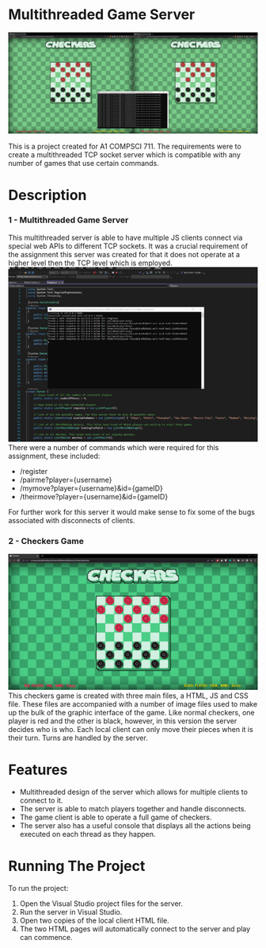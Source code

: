 # Multithreaded Game Server

![alt text](https://raw.githubusercontent.com/dwag351/Multithreaded-Game-Server/main/Images/Image01.JPG)

This is a project created for A1 COMPSCI 711. The requirements were to create a multithreaded TCP socket server which is compatible with any number of games that use certain commands.

# Description
### 1 - Multithreaded Game Server
This multithreaded server is able to have multiple JS clients connect via special web APIs to different TCP sockets. It was a crucial requirement of the assignment this server was created for that it does not operate at a higher level then the TCP level which is employed.
![alt text](https://raw.githubusercontent.com/dwag351/Multithreaded-Game-Server/main/Images/Image02.JPG)
<br>There were a number of commands which were required for this assignment, these included:
* /register
* /pairme?player={username}
* /mymove?player={username}&id={gameID}
* /theirmove?player={username}&id={gameID}

For further work for this server it would make sense to fix some of the bugs associated with disconnects of clients.

### 2 - Checkers Game
![alt text](https://raw.githubusercontent.com/dwag351/Multithreaded-Game-Server/main/Images/Image03.JPG) 
This checkers game is created with three main files, a HTML, JS and CSS file. These files are accompanied with a number of image files used to make up the bulk of the graphic interface of the game. Like normal checkers, one player is red and the other is black, however, in this version the server decides who is who. Each local client can only move their pieces when it is their turn. Turns are handled by the server.

# Features
* Multithreaded design of the server which allows for multiple clients to connect to it.
* The server is able to match players together and handle disconnects.
* The game client is able to operate a full game of checkers.
* The server also has a useful console that displays all the actions being executed on each thread as they happen.

# Running The Project

To run the project:
1) Open the Visual Studio project files for the server.
2) Run the server in Visual Studio.
3) Open two copies of the local client HTML file.
4) The two HTML pages will automatically connect to the server and play can commence. 